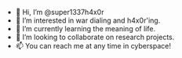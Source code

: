 - 👋 Hi, I’m @super1337h4x0r
- 👀 I’m interested in war dialing and h4x0r'ing.
- 🌱 I’m currently learning the meaning of life.
- 💞️ I’m looking to collaborate on research projects.
- 📫 You can reach me at any time in cyberspace!

<!---
super1337h4x0r/super1337h4x0r is a ✨ special ✨ repository because its `README.md` (this file) appears on your GitHub profile.
You can click the Preview link to take a look at your changes.
--->
